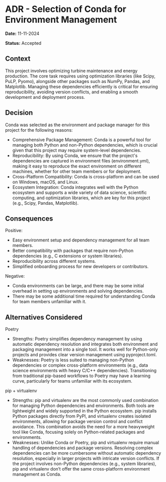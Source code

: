 # ADR - Selection of Conda for Environment Management

**Date:** 11-11-2024

**Status:** Accepted

## Context

This project involves optimizing turbine maintenance and energy production. The core task requires using optimization libraries (like Scipy, PuLP, Pyomo), alongside other packages such as NumPy, Pandas, and Matplotlib. Managing these dependencies efficiently is critical for ensuring reproducibility, avoiding version conflicts, and enabling a smooth development and deployment process.

## Decision

Conda was selected as the environment and package manager for this project for the following reasons: 
- Comprehensive Package Management: Conda is a powerful tool for managing both Python and non-Python dependencies, which is crucial given that this project may require system-level dependencies.
- Reproducibility: By using Conda, we ensure that the project's dependencies are captured in environment files (environment.yml), making it easy to reproduce the exact environment on different machines, whether for other team members or for deployment.
- Cross-Platform Compatibility: Conda is cross-platform and can be used on Windows, macOS, and Linux.
- Ecosystem Integration: Conda integrates well with the Python ecosystem and supports a wide variety of data science, scientific computing, and optimization libraries, which are key for this project (e.g., Scipy, Pandas, Matplotlib).

## Consequences

Positive:
- Easy environment setup and dependency management for all team members.
- Better compatibility with packages that require non-Python dependencies (e.g., C extensions or system libraries).
- Reproducibility across different systems.
- Simplified onboarding process for new developers or contributors.

Negative:
- Conda environments can be large, and there may be some initial overhead in setting up environments and solving dependencies.
- There may be some additional time required for understanding Conda for team members unfamiliar with it.

## Alternatives Considered

Poetry
- Strengths: Poetry simplifies dependency management by using automatic dependency resolution and integrates both environment and packaging management into a single tool.
It works well for Python-only projects and provides clear version management using pyproject.toml.
- Weaknesses: Poetry is less suited to managing non-Python dependencies or complex cross-platform environments (e.g., data science environments with heavy C/C++ dependencies).
Transitioning from traditional pip-based workflows to Poetry may have a learning curve, particularly for teams unfamiliar with its ecosystem.

pip + virtualenv
- Strengths: pip and virtualenv are the most commonly used combination for managing Python dependencies and environments. Both tools are lightweight and widely supported in the Python ecosystem. pip installs Python packages directly from PyPI, and virtualenv creates isolated environments, allowing for package version control and conflict avoidance. This combination avoids the need for a more heavyweight tool like Conda, focusing solely on Python-related packages and environments.
- Weaknesses: Unlike Conda or Poetry, pip and virtualenv require manual handling of dependencies and package versions. Resolving complex dependencies can be more cumbersome without automatic dependency resolution, especially in larger projects with intricate version conflicts. If the project involves non-Python dependencies (e.g., system libraries), pip and virtualenv don’t offer the same cross-platform environment management as Conda.
